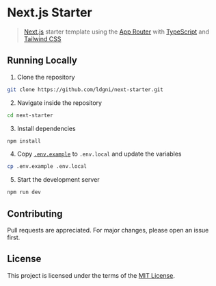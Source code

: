 # Next.js Starter

> [Next.js](https://nextjs.org/) starter template using the [App Router](https://nextjs.org/docs/app) with [TypeScript](https://www.typescriptlang.org/) and [Tailwind CSS](https://tailwindcss.com/)

## Running Locally

1. Clone the repository

```sh
git clone https://github.com/ldgni/next-starter.git
```

2. Navigate inside the repository

```sh
cd next-starter
```

3. Install dependencies

```sh
npm install
```

4. Copy [`.env.example`](.env.example) to `.env.local` and update the variables

```sh
cp .env.example .env.local
```

5.  Start the development server

```sh
npm run dev
```

## Contributing

Pull requests are appreciated. For major changes, please open an issue first.

## License

This project is licensed under the terms of the [MIT License](LICENSE).
